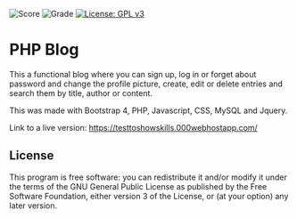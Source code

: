 ![Score](https://www.code-inspector.com/project/7450/score/svg)
![Grade](https://www.code-inspector.com/project/7450/status/svg)
[![License: GPL v3](https://img.shields.io/badge/License-GPLv3-blue.svg)](https://www.gnu.org/licenses/gpl-3.0)
# PHP Blog
This a functional blog where you can sign up, log in or forget about password and change the profile picture, create, edit or delete entries and search them by title, author or content.

This was made with Bootstrap 4, PHP, Javascript, CSS, MySQL and Jquery.

Link to a live version: https://testtoshowskills.000webhostapp.com/

## License
This program is free software: you can redistribute it and/or modify it under the terms of the GNU General Public License as published by the Free Software Foundation, either version 3 of the License, or (at your option) any later version.
